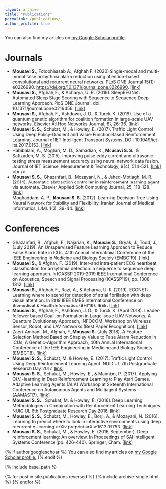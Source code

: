 ```yaml
---
layout: archive
title: "Publications"
permalink: /publications/
author_profile: true
---
```


You can also find my articles on [my Google Scholar profile](https://scholar.google.com/citations?user=f1So9sUAAAAJ&hl=en&oi=ao).

Journals
==========
* **Mousavi S.**, Fotoohinasab A., Afghah F. (2020) Single-modal and multi-modal false arrhythmia alarm
reduction using attention-based convolutional and recurrent neural networks. PLoS ONE Journal 15(1):
e0226990. https://doi.org/10.1371/journal.pone.0226990. [[link](https://journals.plos.org/plosone/article?id=10.1371/journal.pone.0226990)] <br />
* **Mousavi S.**, Afghah, F., & Acharya, U. R. (2019). SleepEEGNet: Automated Sleep Stage Scoring with
Sequence to Sequence Deep Learning Approach. PloS ONE Journal, doi: 10.1371/journal.pone.0216456. [[link](https://journals.plos.org/plosone/article?id=10.1371/journal.pone.0216456)] <br />
* **Mousavi S.**, Afghah, F., Ashdown, J. D., & Turck, K. (2019). Use of a quantum genetic algorithm for
coalition formation in large-scale UAV networks. Elsevier Ad Hoc Networks Journal, 87, 26-36. [[link](https://www.sciencedirect.com/science/article/abs/pii/S1570870518303044)]<br />
* **Mousavi S. S.**, Schukat, M., & Howley, E. (2017). Traffic Light Control Using Deep Policy-Gradient and
Value-Function Based Reinforcement Learning. Journal of IET Intelligent Transport Systems, DOI:
10.1049/iet-its.2017.0153. [[link](https://ieeexplore.ieee.org/document/8061182)] <br />
* Habibalahi, A., Moghari, M. D., Samadian, K., **Mousavi S. S.**, & Safizadeh, M. S. (2015). Improving
pulse eddy current and ultrasonic testing stress measurement accuracy using neural network data fusion.
Journal of IET Science, Measurement & Technology, 9(4), 514-521. [[link](https://ieeexplore.ieee.org/document/7138680?reload=true&arnumber=7138680&filter%3DAND(p_IS_Number:7138671)=)]<br />
* **Mousavi S. S.**, Ghazanfari, B., Mozayani, N., & Jahed-Motlagh, M. R. (2014). Automatic abstraction
controller in reinforcement learning agent via automata. Elsevier Applied Soft Computing Journal,
25, 118-128. [[link](https://www.sciencedirect.com/science/article/abs/pii/S1568494614004475)]<br />
Moghaddam, A. P., **Mousavi S. S.** (2012). Learning Decision Tree Using Neural Network for Stability
and Flexibility. Iranian Journal of Medical Informatics, IJMI. 1(3), 39-44. [[link](http://ijmi.ir/index.php/IJMI/article/view/25)]

Conferences 
==========
* Ghazanfari, B., Afghah, F., Najarian, K., **Mousavi S.**, Gryak, J., Todd, J., (July 2019). An Unsupervised
Feature Learning Approach to Reduce False Alarm Rate in ICUs, 41th Annual International Conference of
the IEEE Engineering in Medicine and Biology Society (EMBC’19). [[link](https://ieeexplore.ieee.org/abstract/document/8857034?casa_token=XK_H3MGftsUAAAAA:HS7Z4crGI1XisLx4JX233DUzyoL4du6O2fbA2hsvt7IRa7goiVk7H3cY8s7erG51ib5zdqV3lrs)] <br />
* **Mousavi S.**, & Afghah, F. (2019). Inter-and intra-patient ECG heartbeat classification for arrhythmia
detection: a sequence to sequence deep learning approach. In ICASSP 2019-2019 IEEE International
Conference on Acoustics, Speech and Signal Processing (ICASSP’19), pp. 1308-1312. [[link](https://ieeexplore.ieee.org/document/8683140)]<br />
* **Mousavi S.**, Afghah, F., Razi, A., & Acharya, U. R. (2019). ECGNET: Learning where to attend for
detection of atrial fibrillation with deep visual attention. In 2019 IEEE EMBS International Conference on
Biomedical & Health Informatics (BHI’19). IEEE. [[link](https://ieeexplore.ieee.org/document/8834637)] <br />
* **Mousavi S.**, Afghah, F., Ashdown, J. D., & Turck, K. (April 2018). Leader-follower based Coalition
Formation in Large-scale UAV Networks, A Quantum Evolutionary Approach, INFOCOM, Workshop on
Wireless Sensor, Robot, and UAV Networks (Best Paper Recognition). [[link](https://ieeexplore.ieee.org/document/8406915)] <br />
* Zaeri-Amirani, M., Afghah, F.,**Mousavi S.** (July 2018). A Feature Selection Method Based on Shapley
Value to False Alarm Reduction in ICUs, A Genetic-Algorithm Approach, 40th Annual International
Conference of the IEEE Engineering in Medicine and Biology Society (EMBC’18). [[link](https://ieeexplore.ieee.org/document/8512266)] <br />
* **Mousavi S. S.**, Schukat, M. & Howley, E. (2017). Traffic Light Control Using Deep Reinforcement
Learning Agent. NUIG UL 7th Postgraduate Research Day 2017. [[link](https://www.researchgate.net/profile/Sajad_Mousavi6/publication/332220597_Traffic_Light_Control_Using_Deep_Reinforcement_Learning_Agent/links/5ca6ca5c92851c64bd50bd45/Traffic-Light-Control-Using-Deep-Reinforcement-Learning-Agent.pdf)] <br />
* **Mousavi S. S.**, Schukat, M., Howley, E., & Mannion, P. (2017). Applying Q(λ)-learning in Deep
Reinforcement Learning to Play Atari Games. Adaptive Learning Agents (ALA) Workshop at Sixteenth
International Conference on Autonomous Agents and Multiagent Systems (AAMAS’17). [[link](http://ala2017.it.nuigalway.ie/papers/ALA2017_Mousavi.pdf)] <br />
* **Mousavi S. S.**., Schukat, M. & Howley, E. (2016). Deep Learning Methodologies in Combination with
Reinforcement Learning Techniques. NUIG UL 6th Postgraduate Research Day 2016. [[link](https://www.researchgate.net/profile/Sajad_Mousavi6/publication/332220750_Deep_Learning_Methodologies_in_Combination_with_Reinforcement_Learning_Techniques/links/5ca6c8fc92851c64bd50bd17/Deep-Learning-Methodologies-in-Combination-with-Reinforcement-Learning-Techniques.pdf)]<br />
* **Mousavi S. S.**, Schukat, M., Howley, E., Borji, A., & Mozayani, N. (2016). Learning to predict where to
look in interactive environments using deep recurrent q-learning. arXiv preprint arXiv:1612.05753. [[link](https://arxiv.org/pdf/1612.05753.pdf)] <br />
* **Mousavi S. S.**, Schukat, M., & Howley, E. (2016, September). Deep reinforcement learning: An
overview. In Proceedings of SAI Intelligent Systems Conference (pp. 426-440). Springer, Cham. [[link](https://arxiv.org/pdf/1806.08894.pdf)] <br />


{% if author.googlescholar %}
  You can also find my articles on <u><a href="{{author.googlescholar}}">my Google Scholar profile</a>.</u>
{% endif %}

{% include base_path %}

{% for post in site.publications reversed %}
  {% include archive-single.html %}
{% endfor %}
